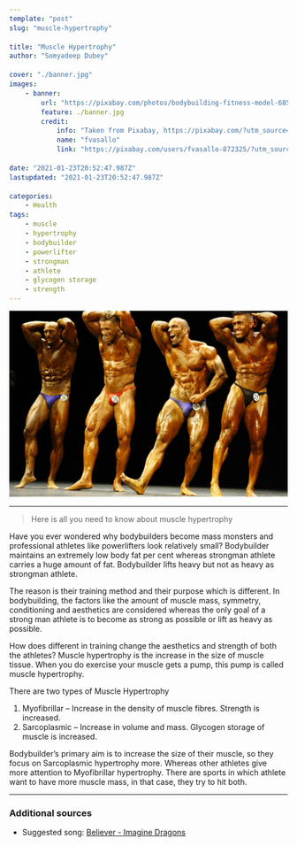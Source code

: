 ```yaml
---
template: "post"
slug: "muscle-hypertrophy"

title: "Muscle Hypertrophy"
author: "Somyadeep Dubey"

cover: "./banner.jpg"
images:
    - banner:
        url: "https://pixabay.com/photos/bodybuilding-fitness-model-685087/"
        feature: ./banner.jpg
        credit:
            info: "Taken from Pixabay, https://pixabay.com/?utm_source=link-attribution&amp;utm_medium=referral&amp;utm_campaign=image&amp;utm_content=685087"
            name: "fvasallo"
            link: "https://pixabay.com/users/fvasallo-872325/?utm_source=link-attribution&amp;utm_medium=referral&amp;utm_campaign=image&amp;utm_content=685087"

date: "2021-01-23T20:52:47.987Z"
lastupdated: "2021-01-23T20:52:47.987Z"

categories: 
    - Health
tags:
    - muscle
    - hypertrophy
    - bodybuilder
    - powerlifter
    - strongman
    - athlete
    - glycogen storage
    - strength
---
```


![Bodybuilders Flexing](./banner.jpg)

---

> Here is all you need to know about muscle hypertrophy

Have you ever wondered why bodybuilders become mass monsters and professional athletes like powerlifters look relatively small? Bodybuilder maintains an extremely low body fat per cent whereas strongman athlete carries a huge amount of fat. Bodybuilder lifts heavy but not as heavy as strongman athlete.

The reason is their training method and their purpose which is different. In bodybuilding, the factors like the amount of muscle mass, symmetry, conditioning and aesthetics are considered whereas the only goal of a strong man athlete is to become as strong as possible or lift as heavy as possible.

How does different in training change the aesthetics and strength of both the athletes?
Muscle hypertrophy is the increase in the size of muscle tissue. When you do exercise your muscle gets a pump, this pump is called muscle hypertrophy.

There are two types of Muscle Hypertrophy
1. Myofibrillar – Increase in the density of muscle fibres. Strength is increased. 
2. Sarcoplasmic – Increase in volume and mass. Glycogen storage of muscle is increased.

Bodybuilder’s primary aim is to increase the size of their muscle, so they focus on Sarcoplasmic hypertrophy more. Whereas other athletes give more attention to Myofibrillar hypertrophy. There are sports in which athlete want to have more muscle mass, in that case, they try to hit both.

---
### Additional sources

- Suggested song: [Believer - Imagine Dragons](https://youtu.be/7wtfhZwyrcc)